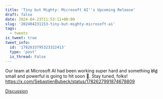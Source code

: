 ```yaml
---
title: 'Tiny but Mighty: Microsoft AI''s Upcoming Release'
draft: false
date: 2024-04-23T11:53:11+00:00
slug: '202404231153-tiny-but-mighty-microsoft-ai'
tags:
  - tweets
is_tweet: true
tweet_info:
  id: '1782633795323322413'
  type: 'post'
  is_thread: False
---
```




Our team at Microsoft AI had been working super hard and something b̸i̸g̸ small and powerful is going to hit soon 🤩. Stay tuned, folks! <https://x.com/SebastienBubeck/status/1782627991874678809>

[Discussion](https://x.com/sytelus/status/1782633795323322413)
